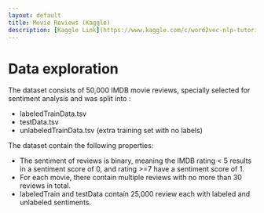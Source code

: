 ```yaml
---
layout: default
title: Movie Reviews (Kaggle)
description: [Kaggle Link](https://www.kaggle.com/c/word2vec-nlp-tutorial/data)
---
```


# Data exploration
The dataset consists of 50,000 IMDB movie reviews, specially selected for sentiment analysis and was 
split into :
* labeledTrainData.tsv
* testData.tsv
* unlabeledTrainData.tsv (extra training set with no labels)

The dataset contain the following properties:
* The sentiment of reviews is binary, meaning the IMDB rating < 5 results in a sentiment score of 0, and rating >=7 have a sentiment score of 1. 
* For each movie, there contain multiple reviews with no more than 30 reviews in total.
* labeledTrain and testData contain 25,000 review each with labeled and unlabeled sentiments.



